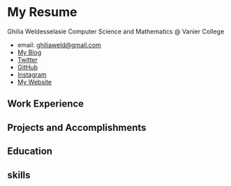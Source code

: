 # My Resume

Ghilia Weldesselasie
Computer Science and Mathematics @ Vanier College

- email: ghiliaweld@gmail.com
- [My Blog](https://medium.com/ghilia-weldesselasie)
- [Twitter](https://twitter.com/ghiliweld)
- [GitHub](https://github.com/ghiliweld)
- [Instagram](https://www.instagram.com/ghiliweld/)
- [My Website](https://ghiliweld.github.io)

## Work Experience

## Projects and Accomplishments

## Education

## skills
